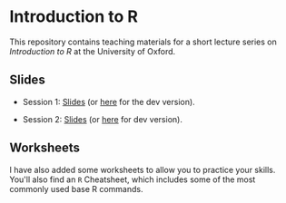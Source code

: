 # Introduction to R

This repository contains teaching materials for a short lecture series on _Introduction to R_ at the University of Oxford.

## Slides

- Session 1: [Slides](https://rawcdn.githack.com/ArunFrey/intro-to-R/a9bd07512e68581f7a90f20c1f1dd224564ae239/slides/01_intro-to-R_slides.html) (or [here](https://raw.githack.com/ArunFrey/intro-to-R/main/slides/01_intro-to-R_slides.html) for the dev version). 

- Session 2: [Slides](https://rawcdn.githack.com/ArunFrey/intro-to-R/a9bd07512e68581f7a90f20c1f1dd224564ae239/slides/02_intro_to_R_slides.html) (or [here](https://raw.githack.com/ArunFrey/intro-to-R/main/slides/02_intro_to_R_slides.html) for dev version). 

## Worksheets 

I have also added some worksheets to allow you to practice your skills. You'll also find an `R` Cheatsheet, which includes some of the most commonly used base R commands. 


